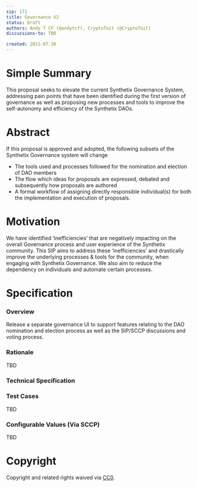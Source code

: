 ```yaml
---
sip: 171
title: Governance V2
status: Draft
authors: Andy T CF (@andytcf), CryptoToit (@CryptoToit)
discussions-to: TBD

created: 2021-07-30
---
```


<!--You can leave these HTML comments in your merged SIP and delete the visible duplicate text guides, they will not appear and may be helpful to refer to if you edit it again. This is the suggested template for new SIPs. Note that an SIP number will be assigned by an editor. When opening a pull request to submit your SIP, please use an abbreviated title in the filename, `sip-draft_title_abbrev.md`. The title should be 44 characters or less.-->

# Simple Summary

This proposal seeks to elevate the current Synthetix Governance System, addressing pain points that have been identified during the first version of governance as well as proposing new processes and tools to improve the self-autonomy and efficiency of the Synthetix DAOs.

<!--A short (~200 word) description of the proposed change, the abstract should clearly describe the proposed change. This is what *will* be done if the SIP is implemented, not *why* it should be done or *how* it will be done. If the SIP proposes deploying a new contract, write, "we propose to deploy a new contract that will do x".-->

# Abstract

If this proposal is approved and adopted, the following subsets of the Synthetix Governance system will change

- The tools used and processes followed for the nomination and election of DAO members
- The flow which ideas for proposals are expressed, debated and subsequently how proposals are authored
- A formal workflow of assigning directly responsible individual(s) for both the implementation and execution of proposals.

<!--This is the problem statement. This is the *why* of the SIP. It should clearly explain *why* the current state of the protocol is inadequate.  It is critical that you explain *why* the change is needed, if the SIP proposes changing how something is calculated, you must address *why* the current calculation is inaccurate or wrong. This is not the place to describe how the SIP will address the issue!-->

# Motivation

We have identified ‘inefficiencies’ that are negatively impacting on the overall Governance process and user experience of the Synthetix community. This SIP aims to address these ‘inefficiencies’ and drastically improve the underlying processes & tools for the community, when engaging with Synthetix Governance. We also aim to reduce the dependency on individuals and automate certain processes.

# Specification

<!--The specification should describe the syntax and semantics of any new feature, there are five sections
1. Overview
2. Rationale
3. Technical Specification
4. Test Cases
5. Configurable Values
-->

### Overview

Release a separate governance UI to support features relating to the DAO nomination and election process as well as the SIP/SCCP discussions and voting process.

### Rationale

<!--This is where you explain the reasoning behind how you propose to solve the problem. Why did you propose to implement the change in this way, what were the considerations and trade-offs. The rationale fleshes out what motivated the design and why particular design decisions were made. It should describe alternate designs that were considered and related work. The rationale may also provide evidence of consensus within the community, and should discuss important objections or concerns raised during discussion.-->

TBD

### Technical Specification

<!--The technical specification should outline the public API of the changes proposed. That is, changes to any of the interfaces Synthetix currently exposes or the creations of new ones.-->

### Test Cases

<!--Test cases for an implementation are mandatory for SIPs but can be included with the implementation..-->

TBD

### Configurable Values (Via SCCP)

<!--Please list all values configurable via SCCP under this implementation.-->

TBD

# Copyright

Copyright and related rights waived via [CC0](https://creativecommons.org/publicdomain/zero/1.0/).
